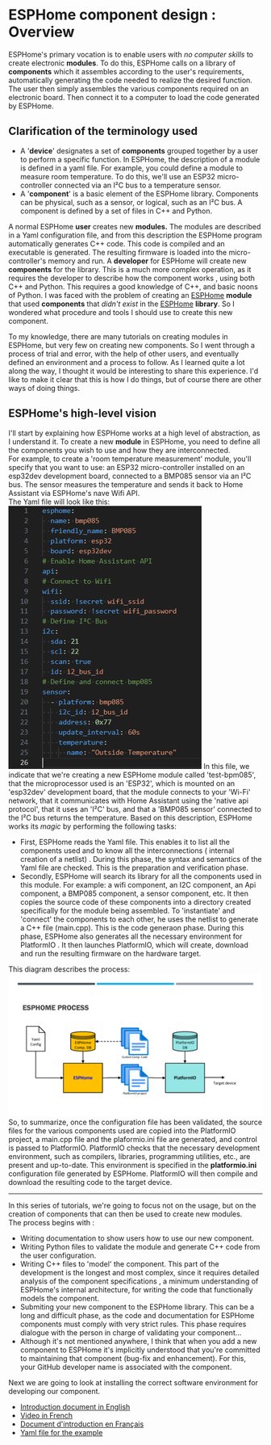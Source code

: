 # ESPHome component design : Overview

ESPHome's primary  vocation is to enable users  with *no computer skills* to create electronic **modules**. To do this, ESPHome calls on a library of **components** which it assembles according to the user's requirements, automatically generating the code needed to realize the desired function. The user then simply assembles the various components required on an electronic board. Then connect it to a computer to load the code generated by ESPHome.

## Clarification of the terminology  used

- A '**device**' designates a set of **components** grouped together by a user to perform a specific function. In ESPHome, the description of a  module is defined in a yaml file. For example, you could define a module to measure room temperature. To do this, we'll use an ESP32 micro-controller connected via an I²C bus to a temperature sensor.
- A '**component**' is a basic element of the ESPHome library. Components can be physical, such as a sensor, or logical, such as an I²C bus. A component is defined by a set of files in C++ and Python.

A normal ESPHome **user** creates new **modules.** The modules are described in a Yaml configuration file, and from this description the ESPHome program automatically generates C++ code.  This code is compiled and an executable is generated. The resulting  firmware is loaded into the micro-controller's memory and run.
A **developer** for ESPHome will create new **components** for the library. This is a much more complex operation, as it requires the developer to describe how the component works , using both C++ and Python. This requires a good knowledge of C++, and basic noons of Python.
I was faced with the problem of creating an [ESPHome](https://esphome.io/) **module** that used **components** that *didn't exist* in the [ESPHome](https://esphome.io/) **library**. So I wondered what procedure and tools I should use to create this new component.

To my knowledge, there are many tutorials on creating  modules in ESPHome, but very few on creating  new components. So I went through a process of trial and error, with the help of other users, and eventually defined an environment and a process to follow. As I learned quite a lot along the way, I thought it would be interesting to share this experience. I'd like to make it clear  that this is how I do things, but of course there are other ways of doing things.

## **ESPHome's high-level vision**

I'll start by explaining how ESPHome works at a high level of abstraction,  as I understand it.
To create a new **module** in ESPHome, you need to define all the components you wish to use and how they are interconnected.  
For example, to create a 'room temperature measurement' module, you'll specify that you want to use: an ESP32 micro-controller installed on an esp32dev development board, connected to a BMP085 sensor via an I²C bus. The sensor measures the temperature and sends it back to Home Assistant via ESPHome's nave  Wifi API.  
The Yaml file will look like this:  
![image](images/bmp85-yaml.png)
In this file, we indicate that we're creating a new  ESPHome module called 'test-bpm085', that the microprocessor used is an 'ESP32', which is mounted on an 'esp32dev' development board, that the module connects to your 'Wi-Fi' network, that it communicates with Home Assistant using the 'native api protocol', that it uses an 'I²C' bus, and that a 'BMP085 sensor' connected to the I²C bus returns the temperature.
Based on this description, ESPHome works its *magic*  by performing the following tasks:

- First, ESPHome reads the Yaml file. This enables it to list all the components used and to know all the interconnections ( internal creation of a netlist) . During this phase, the syntax and semantics of the Yaml file are checked. This is the preparation  and verification phase.
- Secondly, ESPHome will search its library for all the components used in this module. For example: a wifi component, an I2C component, an Api component, a BMP085 component, a sensor component, etc. It then copies the source code of these components into a directory created specifically for the module being assembled. To 'instantiate' and  'connect' the components to each other, he uses the netlist to generate a C++ file (main.cpp). This is the code generaon phase. During this phase, ESPHome also  generates all the necessary environment for PlatformIO . It then launches PlatformIO, which will create, download and run the resulting firmware on the hardware target.

This diagram describes the process:
![image](images/esphome-process.png)
So, to summarize, once the configuration file has been validated, the source files for the various components used are copied into the PlatformIO project, a main.cpp file  and the plaformio.ini file are generated, and control is passed to PlatformIO.
PlatformIO  checks that the necessary development environment, such as compilers, libraries, programming utilities, etc., are present and up-to-date. This environment is specified in the **platformio.ini** configuration file  generated by ESPHome. PlatformIO  will then compile and download the resulting code to the target device.
___
In this series of tutorials, we're going to focus not on the usage, but
on the creation of components that can then be used to create new modules.  
The process begins with :

- Writing documentation to show users how to  use our new component.  
- Writing Python files to validate  the module and generate C++ code from the user configuration.  
- Writing  C++ files to 'model' the component. This part of the development is the longest and most complex, since it requires detailed analysis of the component specifications , a minimum understanding of ESPHome's internal architecture, for writing the code that functionally models the component.
- Submiting your new component to the ESPHome library. This can be a  long and difficult phase, as the code and documentation for ESPHome components must comply with very strict rules. This phase requires dialogue with the person in charge of validating your component...
- Although it's not mentioned anywhere, I think that when you add  a new component to ESPHome it's implicitly understood that you're committed to maintaining that component (bug-fix and enhancement). For this, your GitHub developer name is associated with the component.

Next we are going to look at installing the correct software environment for developing our component.

- [Introduction document in English](/Part1-introduction/part1-introduction-en-US.pdf)
- [Video in French](https://youtu.be/cindv-3cWSg)
- [Document d'introduction en Français](/Part1-introduction/part1-introduction-fr-FR.pdf)
- [Yaml file for the example](/Part1-introduction/bmp085.yaml)
